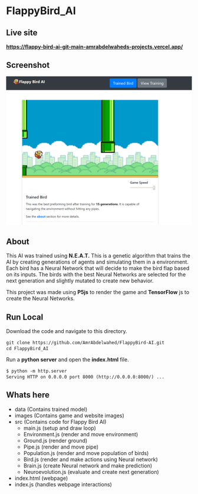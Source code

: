 # FlappyBird_AI

## Live site
__https://flappy-bird-ai-git-main-amrabdelwaheds-projects.vercel.app/__

## Screenshot
![Screenshot](images/website_screenshot.png)

## About
This AI was trained using __N.E.A.T.__ This is a genetic algorithm that trains the AI by creating generations of agents and simulating them in a environment. Each bird has a Neural Network that will decide to make the bird flap based on its inputs. The birds with the best Neural Networks are selected for the next generation and slightly mutated to create new behavior.

This project was made using __P5js__ to render the game and __TensorFlow__ js to create the Neural Networks.

## Run Local
Download the code and navigate to this directory.
```
git clone https://github.com/AmrAbdelwahed/FlappyBird-AI.git
cd FlappyBird_AI
```
Run a __python server__ and open the __index.html__ file.
```
$ python -m http.server
Serving HTTP on 0.0.0.0 port 8000 (http://0.0.0.0:8000/) ...
```

## Whats here
- data (Contains trained model)
- images (Contains game and website images)
- src (Contains code for Flappy Bird AI)
    - main.js (setup and draw loop)
    - Environment.js (render and move environment)
    - Ground.js (render ground)
    - Pipe.js (render and move pipe)
    - Population.js (render and move population of birds)
    - Bird.js (render and make actions using Neural network)
    - Brain.js (create Neural network and make prediction)
    - Neuroevolution.js (evaluate and create next generation)
- index.html (webpage)
- index.js (handles webpage interactions)
